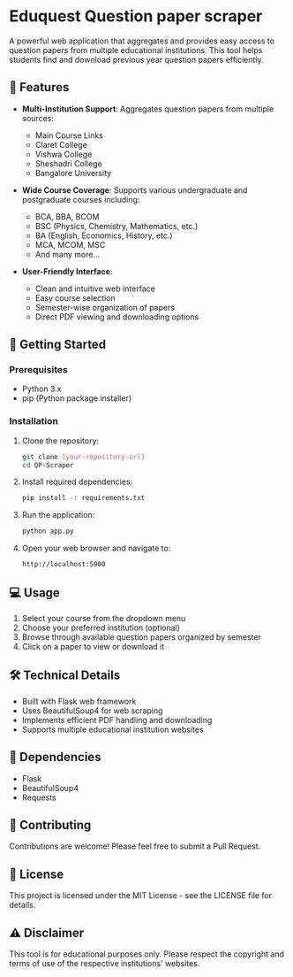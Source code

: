 # Eduquest Question paper scraper

A powerful web application that aggregates and provides easy access to question papers from multiple educational institutions. This tool helps students find and download previous year question papers efficiently.

## 🌟 Features

- **Multi-Institution Support**: Aggregates question papers from multiple sources:
  - Main Course Links
  - Claret College
  - Vishwa College
  - Sheshadri College
  - Bangalore University

- **Wide Course Coverage**: Supports various undergraduate and postgraduate courses including:
  - BCA, BBA, BCOM
  - BSC (Physics, Chemistry, Mathematics, etc.)
  - BA (English, Economics, History, etc.)
  - MCA, MCOM, MSC
  - And many more...

- **User-Friendly Interface**:
  - Clean and intuitive web interface
  - Easy course selection
  - Semester-wise organization of papers
  - Direct PDF viewing and downloading options

## 🚀 Getting Started

### Prerequisites

- Python 3.x
- pip (Python package installer)

### Installation

1. Clone the repository:
   ```bash
   git clone [your-repository-url]
   cd QP-Scraper
   ```

2. Install required dependencies:
   ```bash
   pip install -r requirements.txt
   ```

3. Run the application:
   ```bash
   python app.py
   ```

4. Open your web browser and navigate to:
   ```
   http://localhost:5000
   ```

## 💻 Usage

1. Select your course from the dropdown menu
2. Choose your preferred institution (optional)
3. Browse through available question papers organized by semester
4. Click on a paper to view or download it

## 🛠️ Technical Details

- Built with Flask web framework
- Uses BeautifulSoup4 for web scraping
- Implements efficient PDF handling and downloading
- Supports multiple educational institution websites

## 📝 Dependencies

- Flask
- BeautifulSoup4
- Requests

## 🤝 Contributing

Contributions are welcome! Please feel free to submit a Pull Request.

## 📄 License

This project is licensed under the MIT License - see the LICENSE file for details.

## ⚠️ Disclaimer

This tool is for educational purposes only. Please respect the copyright and terms of use of the respective institutions' websites. 